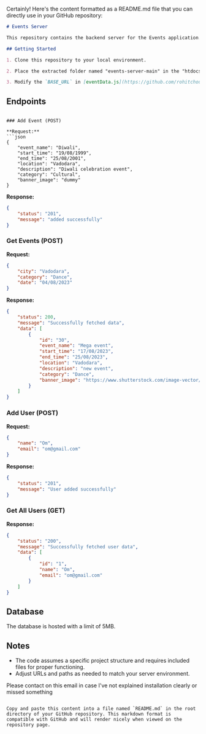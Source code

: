 Certainly! Here's the content formatted as a README.md file that you can directly use in your GitHub repository:

```markdown
# Events Server

This repository contains the backend server for the Events application. It provides endpoints to add events, retrieve event data, add users, and retrieve user data.

## Getting Started

1. Clone this repository to your local environment.

2. Place the extracted folder named "events-server-main" in the "htdocs" directory of your XAMPP or any web server.

3. Modify the `BASE_URL` in [eventData.js](https://github.com/rohitchouhan35/events-client/blob/main/src/services/eventData.js) if needed. The default value is `const BASE_URL_LOCAL = "http://localhost/events-server-main";`.

```
## Endpoints
```

### Add Event (POST)

**Request:**
```json
{
    "event_name": "Diwali",
    "start_time": "19/08/1999",
    "end_time": "25/08/2001",
    "location": "Vadodara",
    "description": "Diwali celebration event",
    "category": "Cultural",
    "banner_image": "dummy"
}
```

**Response:**
```json
{
    "status": "201",
    "message": "added successfully"
}
```

### Get Events (POST)

**Request:**
```json
{
    "city": "Vadodara",
    "category": "Dance",
    "date": "04/08/2023"
}
```

**Response:**
```json
{
    "status": 200,
    "message": "Successfully fetched data",
    "data": [
        {
            "id": "30",
            "event_name": "Mega event",
            "start_time": "17/08/2023",
            "end_time": "25/08/2023",
            "location": "Vadodara",
            "description": "new event",
            "category": "Dance",
            "banner_image": "https://www.shutterstock.com/image-vector/music-event-banner-design-template-600w-1551185741.jpg"
        }
    ]
}
```

### Add User (POST)

**Request:**
```json
{
    "name": "Om",
    "email": "om@gmail.com"
}
```

**Response:**
```json
{
    "status": "201",
    "message": "User added successfully"
}
```

### Get All Users (GET)

**Response:**
```json
{
    "status": "200",
    "message": "Successfully fetched user data",
    "data": [
        {
            "id": "1",
            "name": "Om",
            "email": "om@gmail.com"
        }
    ]
}
```

## Database

The database is hosted with a limit of 5MB.

## Notes

- The code assumes a specific project structure and requires included files for proper functioning.
- Adjust URLs and paths as needed to match your server environment.

Please contact on this email in case I've not explained installation clearly or missed something
```

Copy and paste this content into a file named `README.md` in the root directory of your GitHub repository. This markdown format is compatible with GitHub and will render nicely when viewed on the repository page.
